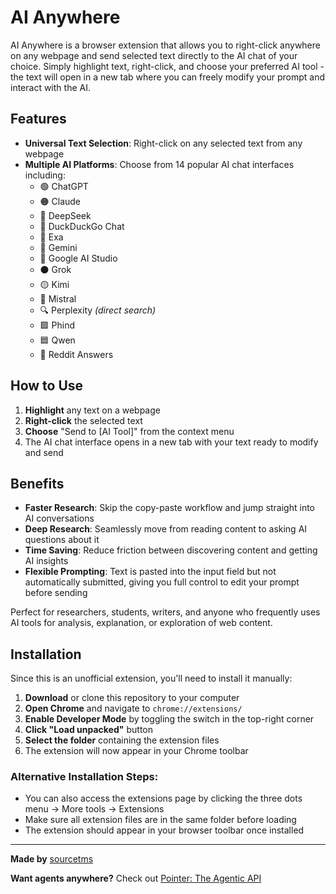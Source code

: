 # AI Anywhere

AI Anywhere is a browser extension that allows you to right-click anywhere on any webpage and send selected text directly to the AI chat of your choice. Simply highlight text, right-click, and choose your preferred AI tool - the text will open in a new tab where you can freely modify your prompt and interact with the AI.

## Features

- **Universal Text Selection**: Right-click on any selected text from any webpage
- **Multiple AI Platforms**: Choose from 14 popular AI chat interfaces including:
  - 🟢 ChatGPT
  - 🟠 Claude
  - 🌊 DeepSeek
  - 🦆 DuckDuckGo Chat
  - 🔎 Exa
  - 🔵 Gemini
  - 🔵 Google AI Studio
  - ⚫ Grok
  - 🟡 Kimi
  - 🔺 Mistral
  - 🔍 Perplexity *(direct search)*
  - 🟪 Phind
  - 🟦 Qwen
  - 🔴 Reddit Answers

## How to Use

1. **Highlight** any text on a webpage
2. **Right-click** the selected text
3. **Choose** "Send to [AI Tool]" from the context menu
4. The AI chat interface opens in a new tab with your text ready to modify and send

## Benefits

- **Faster Research**: Skip the copy-paste workflow and jump straight into AI conversations
- **Deep Research**: Seamlessly move from reading content to asking AI questions about it
- **Time Saving**: Reduce friction between discovering content and getting AI insights
- **Flexible Prompting**: Text is pasted into the input field but not automatically submitted, giving you full control to edit your prompt before sending

Perfect for researchers, students, writers, and anyone who frequently uses AI tools for analysis, explanation, or exploration of web content.

## Installation

Since this is an unofficial extension, you'll need to install it manually:

1. **Download** or clone this repository to your computer
2. **Open Chrome** and navigate to `chrome://extensions/`
3. **Enable Developer Mode** by toggling the switch in the top-right corner
4. **Click "Load unpacked"** button
5. **Select the folder** containing the extension files
6. The extension will now appear in your Chrome toolbar

### Alternative Installation Steps:
- You can also access the extensions page by clicking the three dots menu → More tools → Extensions
- Make sure all extension files are in the same folder before loading
- The extension should appear in your browser toolbar once installed

---

**Made by** [sourcetms](https://github.com/sourcetms)

**Want agents anywhere?** Check out [Pointer: The Agentic API](https://www.trypointer.com/)